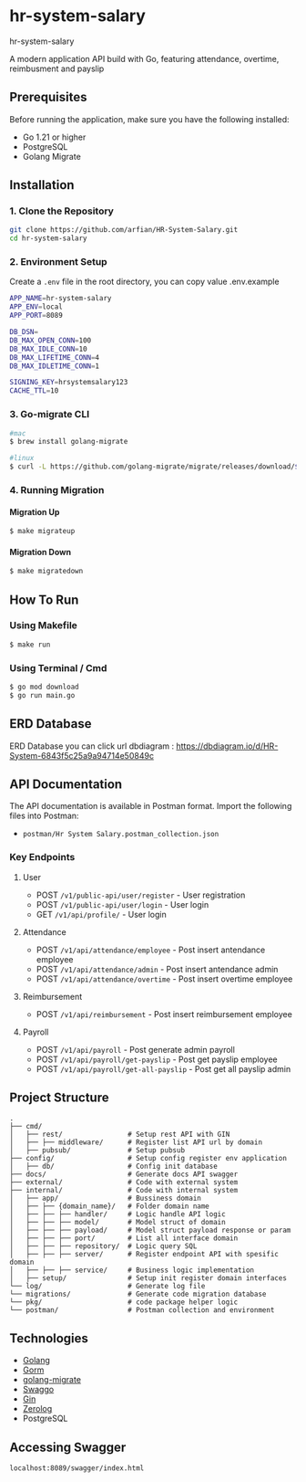 # hr-system-salary
hr-system-salary

A modern application API build with Go, featuring attendance, overtime, reimbusment and payslip

## Prerequisites

Before running the application, make sure you have the following installed:

- Go 1.21 or higher
- PostgreSQL
- Golang Migrate

## Installation

### 1. Clone the Repository

```bash
git clone https://github.com/arfian/HR-System-Salary.git
cd hr-system-salary
```

### 2. Environment Setup

Create a `.env` file in the root directory, you can copy value .env.example

```bash
APP_NAME=hr-system-salary
APP_ENV=local
APP_PORT=8089

DB_DSN=
DB_MAX_OPEN_CONN=100
DB_MAX_IDLE_CONN=10
DB_MAX_LIFETIME_CONN=4
DB_MAX_IDLETIME_CONN=1

SIGNING_KEY=hrsystemsalary123
CACHE_TTL=10
```

### 3. Go-migrate CLI
```sh
#mac
$ brew install golang-migrate

#linux
$ curl -L https://github.com/golang-migrate/migrate/releases/download/$version/migrate.$platform-amd64.tar.gz | tar xvz
```

### 4. Running Migration
#### Migration Up
```sh
$ make migrateup
```

#### Migration Down
```sh
$ make migratedown
```

## How To Run
### Using Makefile
```sh
$ make run 
```

### Using Terminal / Cmd
```sh
$ go mod download
$ go run main.go 
```

## ERD Database
ERD Database you can click url dbdiagram : https://dbdiagram.io/d/HR-System-6843f5c25a9a94714e50849c

## API Documentation
The API documentation is available in Postman format. Import the following files into Postman:

- `postman/Hr System Salary.postman_collection.json`

### Key Endpoints

1. User
   - POST `/v1/public-api/user/register` - User registration
   - POST `/v1/public-api/user/login` - User login
   - GET `/v1/api/profile/` - User login

2. Attendance
   - POST `/v1/api/attendance/employee` - Post insert antendance employee
   - POST `/v1/api/attendance/admin` - Post insert antendance admin
   - POST `/v1/api/attendance/overtime` - Post insert overtime employee

3. Reimbursement
   - POST `/v1/api/reimbursement` - Post insert reimbursement employee

4. Payroll
   - POST `/v1/api/payroll` - Post generate admin payroll
   - POST `/v1/api/payroll/get-payslip` - Post get payslip employee
   - POST `/v1/api/payroll/get-all-payslip` - Post get all payslip admin

## Project Structure
```
.
├── cmd/
│   ├── rest/                # Setup rest API with GIN
│   ├── ├── middleware/      # Register list API url by domain
│   ├── pubsub/              # Setup pubsub
├── config/                  # Setup config register env application
│   ├── db/                  # Config init database
├── docs/                    # Generate docs API swagger
├── external/                # Code with external system
├── internal/                # Code with internal system
│   ├── app/                 # Bussiness domain
│   ├── ├── {domain_name}/   # Folder domain name
│   ├── ├── ├── handler/     # Logic handle API logic
│   ├── ├── ├── model/       # Model struct of domain
│   ├── ├── ├── payload/     # Model struct payload response or param
│   ├── ├── ├── port/        # List all interface domain
│   ├── ├── ├── repository/  # Logic query SQL
│   ├── ├── ├── server/      # Register endpoint API with spesific domain
│   ├── ├── ├── service/     # Business logic implementation
│   ├── setup/               # Setup init register domain interfaces
└── log/                     # Generate log file
└── migrations/              # Generate code migration database
└── pkg/                     # code package helper logic
└── postman/                 # Postman collection and environment
```

## Technologies
- [Golang](https://go.dev/)
- [Gorm](https://gorm.io/index.html)
- [golang-migrate](https://github.com/golang-migrate/migrate)
- [Swaggo](https://github.com/swaggo/swag)
- [Gin](https://gin-gonic.com/)
- [Zerolog](https://github.com/rs/zerolog)
- PostgreSQL

## Accessing Swagger
```
localhost:8089/swagger/index.html
```